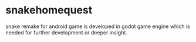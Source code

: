 # snakehomequest
snake remake for android
game is developed in godot game engine which is needed for further  development or deeper insight.
